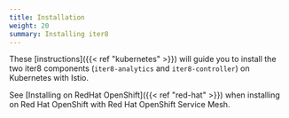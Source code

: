 ```yaml
---
title: Installation
weight: 20
summary: Installing iter8
---
```


These [instructions]({{< ref "kubernetes" >}}) will guide you to install the two iter8 components (`iter8-analytics` and `iter8-controller`) on Kubernetes with Istio.

See [Installing on RedHat OpenShift]({{< ref "red-hat" >}}) when installing on Red Hat OpenShift with Red Hat OpenShift Service Mesh.
